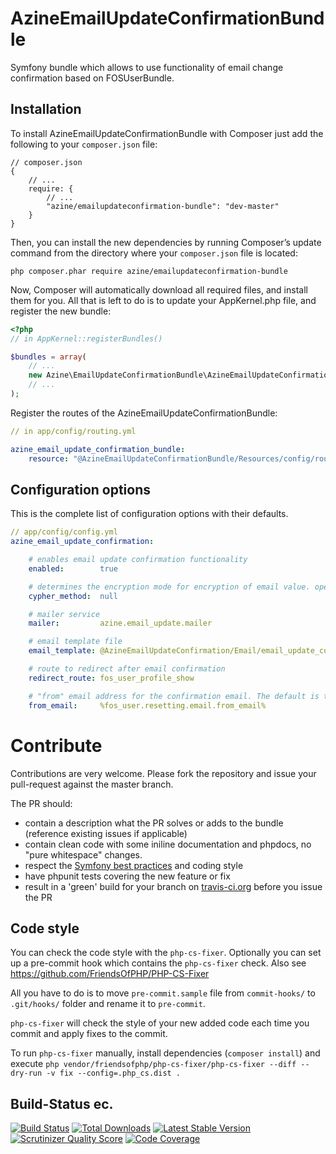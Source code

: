 AzineEmailUpdateConfirmationBundle
==================

Symfony bundle which allows to use functionality of email change confirmation based on FOSUserBundle. 



## Installation
To install AzineEmailUpdateConfirmationBundle with Composer just add the following to your `composer.json` file:

```
// composer.json
{
    // ...
    require: {
        // ...
        "azine/emailupdateconfirmation-bundle": "dev-master"
    }
}
```
Then, you can install the new dependencies by running Composer’s update command from 
the directory where your `composer.json` file is located:

```
php composer.phar require azine/emailupdateconfirmation-bundle
```
Now, Composer will automatically download all required files, and install them for you. 
All that is left to do is to update your AppKernel.php file, and register the new bundle:

```php
<?php
// in AppKernel::registerBundles()

$bundles = array(
    // ...
    new Azine\EmailUpdateConfirmationBundle\AzineEmailUpdateConfirmationBundle(),
    // ...
);
```

Register the routes of the AzineEmailUpdateConfirmationBundle:
```yml
// in app/config/routing.yml

azine_email_update_confirmation_bundle:
    resource: "@AzineEmailUpdateConfirmationBundle/Resources/config/routing.yml"
```
   
## Configuration options
This is the complete list of configuration options with their defaults.

```yml
// app/config/config.yml
azine_email_update_confirmation:

    # enables email update confirmation functionality
    enabled:        true

    # determines the encryption mode for encryption of email value. openssl_get_cipher_methods(false) is default value.
    cypher_method:  null

    # mailer service
    mailer:         azine.email_update.mailer

    # email template file
    email_template: @AzineEmailUpdateConfirmation/Email/email_update_confirmation.txt.twig

    # route to redirect after email confirmation 
    redirect_route: fos_user_profile_show

    # "from" email address for the confirmation email. The default is the same email as configured for the password-reset emails sent by the FOSUserBundle
    from_email:     %fos_user.resetting.email.from_email%
```

# Contribute
Contributions are very welcome. Please fork the repository and issue your pull-request against the master branch.

The PR should:
- contain a description what the PR solves or adds to the bundle (reference existing issues if applicable)
- contain clean code with some iniline documentation and phpdocs, no "pure whitespace" changes.
- respect the [Symfony best practices](http://symfony.com/doc/current/bundles/best_practices.html) and coding style
- have phpunit tests covering the new feature or fix
- result in a 'green' build for your branch on [travis-ci.org](https://travis-ci.org/azine/AzineEmailUpdateConfirmationBundle/branches) before you issue the PR

## Code style
You can check the code style with the `php-cs-fixer`. Optionally you can set up a pre-commit hook which contains the `php-cs-fixer` check. Also see https://github.com/FriendsOfPHP/PHP-CS-Fixer

All you have to do is to move `pre-commit.sample` file from `commit-hooks/` to `.git/hooks/` folder and rename it to `pre-commit`.

`php-cs-fixer` will check the style of your new added code each time you commit and apply fixes to the commit.

To run `php-cs-fixer` manually, install dependencies (`composer install`) and execute `php vendor/friendsofphp/php-cs-fixer/php-cs-fixer --diff --dry-run -v fix --config=.php_cs.dist .`


## Build-Status ec.

[![Build Status](https://travis-ci.org/azine/AzineEmailUpdateConfirmationBundle.svg)](https://travis-ci.org/azine/AzineEmailUpdateConfirmationBundle)
[![Total Downloads](https://poser.pugx.org/azine/emailupdateconfirmation-bundle/downloads)](https://packagist.org/packages/azine/emailupdateconfirmation-bundle)
[![Latest Stable Version](https://poser.pugx.org/azine/emailupdateconfirmation-bundle/v/stable)](https://packagist.org/packages/azine/emailupdateconfirmation-bundle)
[![Scrutinizer Quality Score](https://scrutinizer-ci.com/g/azine/AzineEmailUpdateConfirmationBundle/badges/quality-score.png)](https://scrutinizer-ci.com/g/azine/AzineEmailUpdateConfirmationBundle/)
[![Code Coverage](https://scrutinizer-ci.com/g/azine/AzineEmailUpdateConfirmationBundle/badges/coverage.png)](https://scrutinizer-ci.com/g/azine/AzineEmailUpdateConfirmationBundle/)
